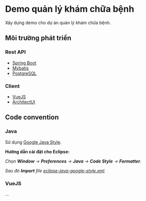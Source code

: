 # Demo quản lý khám chữa bệnh
Xây dựng demo cho dự án quản lý khám chữa bệnh.

## Môi trường phát triển
### Rest API
- [Spring Boot](https://spring.io/projects/spring-boot)
- [Mybatis](https://mybatis.org/mybatis-3/)
- [PostgreSQL](https://www.postgresql.org/)
### Client
- [VueJS](https://vuejs.org/)
- [ArchitectUI](https://architectui.com/)

## Code convention
### Java
Sử dụng [Google Java Style](https://google.github.io/styleguide/javaguide.html).

**Hướng dẫn cài đặt cho Eclipse:**

*Chọn **Window** -> **Preferences** -> **Java** -> **Code Style** -> **Formatter**.*

*Sau đó **Import** file [eclipse-java-google-style.xml](https://github.com/google/styleguide/blob/gh-pages/eclipse-java-google-style.xml).*

### VueJS
...




